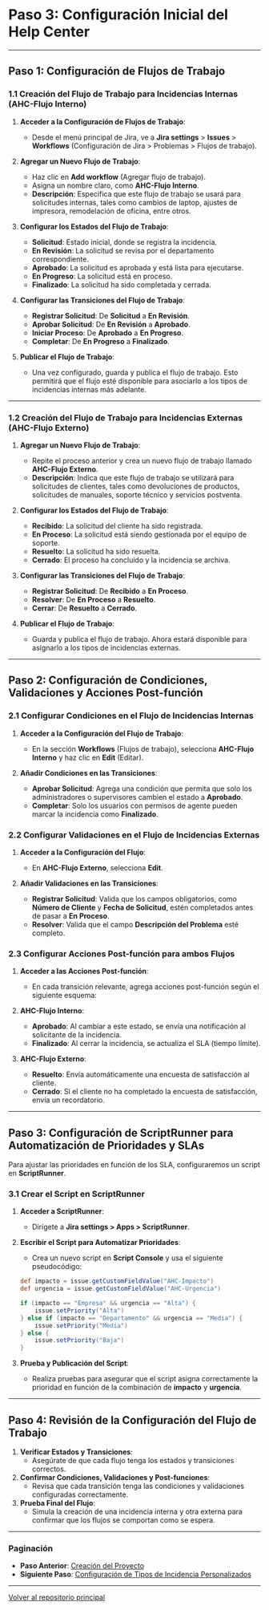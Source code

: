 # Paso 3: Configuración Inicial del Help Center

---

## Paso 1: Configuración de Flujos de Trabajo

### 1.1 Creación del Flujo de Trabajo para Incidencias Internas (AHC-Flujo Interno)

1. **Acceder a la Configuración de Flujos de Trabajo**:
   - Desde el menú principal de Jira, ve a **Jira settings** > **Issues** > **Workflows** (Configuración de Jira > Problemas > Flujos de trabajo).

2. **Agregar un Nuevo Flujo de Trabajo**:
   - Haz clic en **Add workflow** (Agregar flujo de trabajo).
   - Asigna un nombre claro, como **AHC-Flujo Interno**.
   - **Descripción**: Especifica que este flujo de trabajo se usará para solicitudes internas, tales como cambios de laptop, ajustes de impresora, remodelación de oficina, entre otros.

3. **Configurar los Estados del Flujo de Trabajo**:
   - **Solicitud**: Estado inicial, donde se registra la incidencia.
   - **En Revisión**: La solicitud se revisa por el departamento correspondiente.
   - **Aprobado**: La solicitud es aprobada y está lista para ejecutarse.
   - **En Progreso**: La solicitud está en proceso.
   - **Finalizado**: La solicitud ha sido completada y cerrada.

4. **Configurar las Transiciones del Flujo de Trabajo**:
   - **Registrar Solicitud**: De **Solicitud** a **En Revisión**.
   - **Aprobar Solicitud**: De **En Revisión** a **Aprobado**.
   - **Iniciar Proceso**: De **Aprobado** a **En Progreso**.
   - **Completar**: De **En Progreso** a **Finalizado**.

5. **Publicar el Flujo de Trabajo**:
   - Una vez configurado, guarda y publica el flujo de trabajo. Esto permitirá que el flujo esté disponible para asociarlo a los tipos de incidencias internas más adelante.

---

### 1.2 Creación del Flujo de Trabajo para Incidencias Externas (AHC-Flujo Externo)

1. **Agregar un Nuevo Flujo de Trabajo**:
   - Repite el proceso anterior y crea un nuevo flujo de trabajo llamado **AHC-Flujo Externo**.
   - **Descripción**: Indica que este flujo de trabajo se utilizará para solicitudes de clientes, tales como devoluciones de productos, solicitudes de manuales, soporte técnico y servicios postventa.

2. **Configurar los Estados del Flujo de Trabajo**:
   - **Recibido**: La solicitud del cliente ha sido registrada.
   - **En Proceso**: La solicitud está siendo gestionada por el equipo de soporte.
   - **Resuelto**: La solicitud ha sido resuelta.
   - **Cerrado**: El proceso ha concluido y la incidencia se archiva.

3. **Configurar las Transiciones del Flujo de Trabajo**:
   - **Registrar Solicitud**: De **Recibido** a **En Proceso**.
   - **Resolver**: De **En Proceso** a **Resuelto**.
   - **Cerrar**: De **Resuelto** a **Cerrado**.

4. **Publicar el Flujo de Trabajo**:
   - Guarda y publica el flujo de trabajo. Ahora estará disponible para asignarlo a los tipos de incidencias externas.

---

## Paso 2: Configuración de Condiciones, Validaciones y Acciones Post-función

### 2.1 Configurar Condiciones en el Flujo de Incidencias Internas

1. **Acceder a la Configuración del Flujo de Trabajo**:
   - En la sección **Workflows** (Flujos de trabajo), selecciona **AHC-Flujo Interno** y haz clic en **Edit** (Editar).

2. **Añadir Condiciones en las Transiciones**:
   - **Aprobar Solicitud**: Agrega una condición que permita que solo los administradores o supervisores cambien el estado a **Aprobado**.
   - **Completar**: Solo los usuarios con permisos de agente pueden marcar la incidencia como **Finalizado**.

### 2.2 Configurar Validaciones en el Flujo de Incidencias Externas

1. **Acceder a la Configuración del Flujo**:
   - En **AHC-Flujo Externo**, selecciona **Edit**.

2. **Añadir Validaciones en las Transiciones**:
   - **Registrar Solicitud**: Valida que los campos obligatorios, como **Número de Cliente** y **Fecha de Solicitud**, estén completados antes de pasar a **En Proceso**.
   - **Resolver**: Valida que el campo **Descripción del Problema** esté completo.

### 2.3 Configurar Acciones Post-función para ambos Flujos

1. **Acceder a las Acciones Post-función**:
   - En cada transición relevante, agrega acciones post-función según el siguiente esquema:

2. **AHC-Flujo Interno**:
   - **Aprobado**: Al cambiar a este estado, se envía una notificación al solicitante de la incidencia.
   - **Finalizado**: Al cerrar la incidencia, se actualiza el SLA (tiempo límite).

3. **AHC-Flujo Externo**:
   - **Resuelto**: Envía automáticamente una encuesta de satisfacción al cliente.
   - **Cerrado**: Si el cliente no ha completado la encuesta de satisfacción, envía un recordatorio.

---

## Paso 3: Configuración de ScriptRunner para Automatización de Prioridades y SLAs

Para ajustar las prioridades en función de los SLA, configuraremos un script en **ScriptRunner**.

### 3.1 Crear el Script en ScriptRunner

1. **Acceder a ScriptRunner**:
   - Dirígete a **Jira settings > Apps > ScriptRunner**.

2. **Escribir el Script para Automatizar Prioridades**:
   - Crea un nuevo script en **Script Console** y usa el siguiente pseudocódigo:

   ```groovy
   def impacto = issue.getCustomFieldValue("AHC-Impacto")
   def urgencia = issue.getCustomFieldValue("AHC-Urgencia")

   if (impacto == "Empresa" && urgencia == "Alta") {
       issue.setPriority("Alta")
   } else if (impacto == "Departamento" && urgencia == "Media") {
       issue.setPriority("Media")
   } else {
       issue.setPriority("Baja")
   }
   ```

3. **Prueba y Publicación del Script**:
   - Realiza pruebas para asegurar que el script asigna correctamente la prioridad en función de la combinación de **impacto** y **urgencia**.

---

## Paso 4: Revisión de la Configuración del Flujo de Trabajo

1. **Verificar Estados y Transiciones**:
    - Asegúrate de que cada flujo tenga los estados y transiciones correctos.
2. **Confirmar Condiciones, Validaciones y Post-funciones**:
    - Revisa que cada transición tenga las condiciones y validaciones configuradas correctamente.
3. **Prueba Final del Flujo**:
    - Simula la creación de una incidencia interna y otra externa para confirmar que los flujos se comportan como se espera.

---

### Paginación

- **Paso Anterior**: [Creación del Proyecto](Paso-2.md)
- **Siguiente Paso**: [Configuración de Tipos de Incidencia Personalizados](Paso-4.md)

---

[Volver al repositorio principal](https://carloslhg.github.io/Repositorio)

